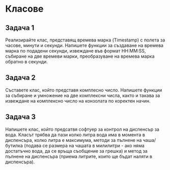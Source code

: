 # Класове

## Задача 1

Реализирайте клас, представящ времева марка (Timestamp) с полета за часове, минути и секунди. Напишете функции за създаване на времева марка по подадени секунди, извеждане във формат HH:MM:SS, събиране на две времеви марки, преобразуване на времева марка обратно в секунди.

## Задача 2

Съставете клас, който представя комплесно число. Напишете функции за събиране и умножение на две комплексни числа, както и такава за извеждане на комплексно число на конзолата по коректен начин.

## Задача 3

Напишете клас, който предсатвя софтуер за контрол на диспенсър за вода. Класът трябва да пази колко литра вода има в момента в диспенсъра, колко литра е максимума, методи за пълнене на чаша/бутилка (подава се размера на чашата в милилитри - ако няма достатъчно вода, да се връща съобщение за грешка) и метод за пълнене на диспенсъра (приема литрите, които ще бъдат наляти в диспенсъра).

